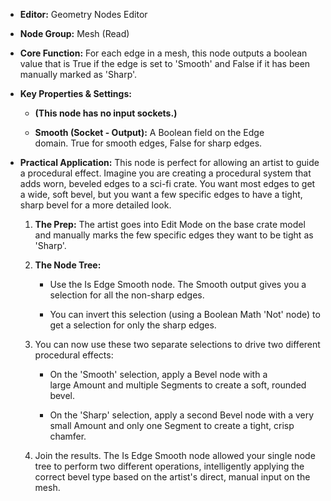 - **Editor:** Geometry Nodes Editor
    
- **Node Group:** Mesh (Read)
    
- **Core Function:** For each edge in a mesh, this node outputs a boolean value that is True if the edge is set to 'Smooth' and False if it has been manually marked as 'Sharp'.
    
- **Key Properties & Settings:**
    
    - **(This node has no input sockets.)**
        
    - **Smooth (Socket - Output):** A Boolean field on the Edge domain. True for smooth edges, False for sharp edges.
        
- **Practical Application:** This node is perfect for allowing an artist to guide a procedural effect. Imagine you are creating a procedural system that adds worn, beveled edges to a sci-fi crate. You want most edges to get a wide, soft bevel, but you want a few specific edges to have a tight, sharp bevel for a more detailed look.
    
    1. **The Prep:** The artist goes into Edit Mode on the base crate model and manually marks the few specific edges they want to be tight as 'Sharp'.
        
    2. **The Node Tree:**
        
        - Use the Is Edge Smooth node. The Smooth output gives you a selection for all the non-sharp edges.
            
        - You can invert this selection (using a Boolean Math 'Not' node) to get a selection for only the sharp edges.
            
    3. You can now use these two separate selections to drive two different procedural effects:
        
        - On the 'Smooth' selection, apply a Bevel node with a large Amount and multiple Segments to create a soft, rounded bevel.
            
        - On the 'Sharp' selection, apply a second Bevel node with a very small Amount and only one Segment to create a tight, crisp chamfer.
            
    4. Join the results. The Is Edge Smooth node allowed your single node tree to perform two different operations, intelligently applying the correct bevel type based on the artist's direct, manual input on the mesh.